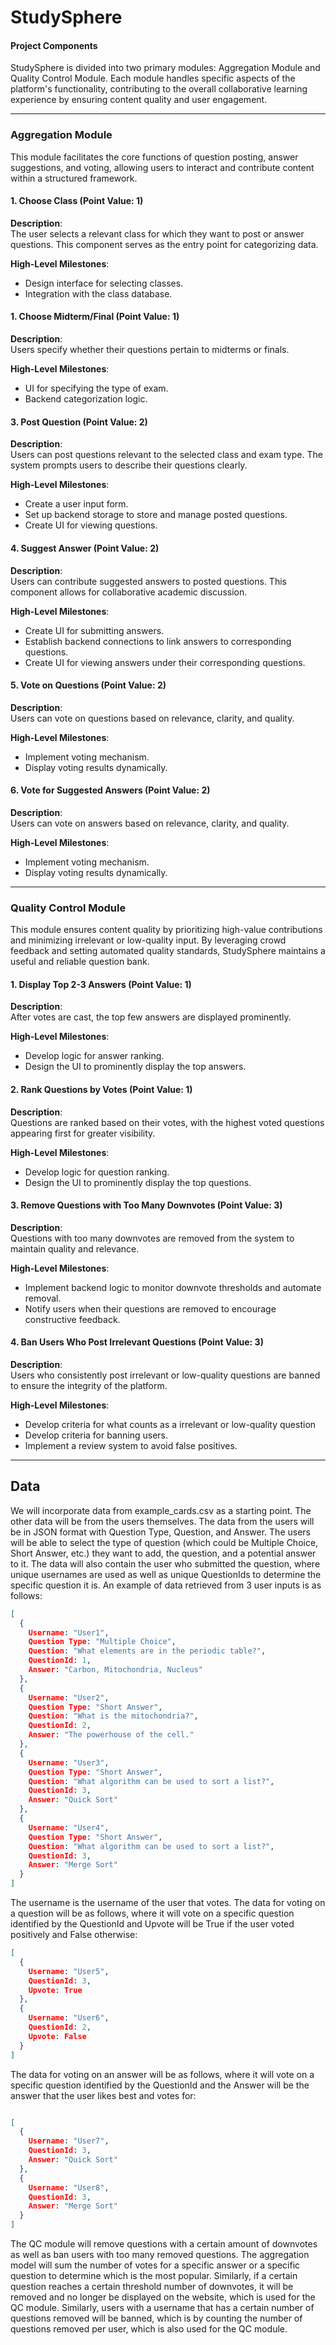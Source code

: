 # StudySphere

#### Project Components

StudySphere is divided into two primary modules: Aggregation Module and Quality Control Module. Each module handles specific aspects of the platform's functionality, contributing to the overall collaborative learning experience by ensuring content quality and user engagement.

---

### Aggregation Module
This module facilitates the core functions of question posting, answer suggestions, and voting, allowing users to interact and contribute content within a structured framework.

#### 1. Choose Class (Point Value: 1)
**Description**:  
The user selects a relevant class for which they want to post or answer questions. This component serves as the entry point for categorizing data.

**High-Level Milestones**:
- Design interface for selecting classes.
- Integration with the class database.
  
#### 1. Choose Midterm/Final (Point Value: 1)
**Description**:  
Users specify whether their questions pertain to midterms or finals.

**High-Level Milestones**:
- UI for specifying the type of exam.
- Backend categorization logic.

#### 3. Post Question (Point Value: 2)
**Description**:  
Users can post questions relevant to the selected class and exam type. The system prompts users to describe their questions clearly.

**High-Level Milestones**:
- Create a user input form.
- Set up backend storage to store and manage posted questions.
- Create UI for viewing questions.

#### 4. Suggest Answer (Point Value: 2)
**Description**:  
Users can contribute suggested answers to posted questions. This component allows for collaborative academic discussion.

**High-Level Milestones**:
- Create UI for submitting answers.
- Establish backend connections to link answers to corresponding questions.
- Create UI for viewing answers under their corresponding questions.

#### 5. Vote on Questions (Point Value: 2)
**Description**:  
Users can vote on questions based on relevance, clarity, and quality.

**High-Level Milestones**:
- Implement voting mechanism.
- Display voting results dynamically.

#### 6. Vote for Suggested Answers (Point Value: 2)
**Description**:  
Users can vote on answers based on relevance, clarity, and quality.

**High-Level Milestones**:
- Implement voting mechanism.
- Display voting results dynamically.

---

### Quality Control Module

This module ensures content quality by prioritizing high-value contributions and minimizing irrelevant or low-quality input. By leveraging crowd feedback and setting automated quality standards, StudySphere maintains a useful and reliable question bank.

#### 1. Display Top 2-3 Answers (Point Value: 1)
**Description**:  
After votes are cast, the top few answers are displayed prominently.

**High-Level Milestones**:
- Develop logic for answer ranking.
- Design the UI to prominently display the top answers.

#### 2. Rank Questions by Votes (Point Value: 1)
**Description**:  
Questions are ranked based on their votes, with the highest voted questions appearing first for greater visibility.

**High-Level Milestones**:
- Develop logic for question ranking.
- Design the UI to prominently display the top questions.

#### 3. Remove Questions with Too Many Downvotes (Point Value: 3)
**Description**:  
Questions with too many downvotes are removed from the system to maintain quality and relevance.

**High-Level Milestones**:
- Implement backend logic to monitor downvote thresholds and automate removal.
- Notify users when their questions are removed to encourage constructive feedback.

#### 4. Ban Users Who Post Irrelevant Questions (Point Value: 3)
**Description**:  
Users who consistently post irrelevant or low-quality questions are banned to ensure the integrity of the platform.

**High-Level Milestones**:
- Develop criteria for what counts as a irrelevant or low-quality question
- Develop criteria for banning users.
- Implement a review system to avoid false positives.

---

## Data
We will incorporate data from example_cards.csv as a starting point. The other data will be from the users themselves. The data from the users will be in JSON format with Question Type, Question, and Answer. The users will be able to select the type of question (which could be Multiple Choice, Short Answer, etc.) they want to add, the question, and a potential answer to it. The data will also contain the user who submitted the question, where unique usernames are used as well as unique QuestionIds to determine the specific question it is. An example of data retrieved from 3 user inputs is as follows: 

```json
[
  {
    Username: "User1", 
    Question Type: "Multiple Choice",
    Question: "What elements are in the periodic table?", 
    QuestionId: 1,
    Answer: "Carbon, Mitochondria, Nucleus"
  }, 
  {
    Username: "User2",
    Question Type: "Short Answer",
    Question: "What is the mitochondria?", 
    QuestionId: 2,
    Answer: "The powerhouse of the cell."
  }, 
  {
    Username: "User3", 
    Question Type: "Short Answer",
    Question: "What algorithm can be used to sort a list?", 
    QuestionId: 3,
    Answer: "Quick Sort"
  }, 
  {
    Username: "User4", 
    Question Type: "Short Answer",
    Question: "What algorithm can be used to sort a list?", 
    QuestionId: 3,
    Answer: "Merge Sort"
  }  
]
``` 
The username is the username of the user that votes. 
The data for voting on a question will be as follows, where it will vote on a specific question identified by the QuestionId and Upvote will be True if the user voted positively and False otherwise:

```json
[ 
  {
    Username: "User5",
    QuestionId: 3,
    Upvote: True 
  },  
  {
    Username: "User6", 
    QuestionId: 2, 
    Upvote: False 
  } 
] 

```
The data for voting on an answer will be as follows, where it will vote on a specific question identified by the QuestionId and the Answer will be the answer that the user likes best and votes for:

```json

[ 
  { 
    Username: "User7",
    QuestionId: 3, 
    Answer: "Quick Sort"
  },
  { 
    Username: "User8",
    QuestionId: 3,
    Answer: "Merge Sort" 
  } 
] 

```
The QC module will remove questions with a certain amount of downvotes as well as ban users with too many removed questions. The aggregation model will sum the number of votes for a specific answer or a specific question to determine which is the most popular. Similarly, if a certain question reaches a certain threshold number of downvotes, it will be removed and no longer be displayed on the website, which is used for the QC module. Similarly, users with a username that has a certain number of questions removed will be banned, which is by counting the number of questions removed per user, which is also used for the QC module. 
